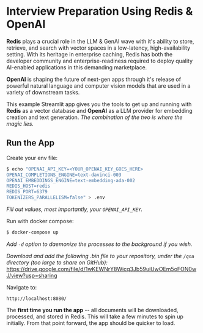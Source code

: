 # Interview Preparation Using Redis & OpenAI

**Redis** plays a crucial role in the LLM & GenAI wave with it's ability to store, retrieve, and search with vector spaces in a low-latency, high-availability setting. With its heritage in enterprise caching, Redis has both the developer community and enterprise-readiness required to deploy quality AI-enabled applications in this demanding marketplace.

**OpenAI** is shaping the future of next-gen apps through it's release of powerful natural language and computer vision models that are used in a variety of downstream tasks.

This example Streamlit app gives you the tools to get up and running with **Redis** as a vector database and **OpenAI** as a LLM provider for embedding creation and text generation. _The combination of the two is where the magic lies._

## Run the App

Create your env file:

```bash
$ echo "OPENAI_API_KEY=<YOUR_OPENAI_KEY_GOES_HERE>
OPENAI_COMPLETIONS_ENGINE=text-davinci-003
OPENAI_EMBEDDINGS_ENGINE=text-embedding-ada-002
REDIS_HOST=redis
REDIS_PORT=6379
TOKENIZERS_PARALLELISM=false" > .env
```

_Fill out values, most importantly, your `OPENAI_API_KEY`._

Run with docker compose:

```bash
$ docker-compose up
```

_Add `-d` option to daemonize the processes to the background if you wish._

*Download and add the following .bin file to your repository, under the `/qna` directory (too large to share on GitHub):*
https://drive.google.com/file/d/1wKEWNrY8Wicq3Jb59uiUwOEm5oFON0wJ/view?usp=sharing

Navigate to:

```
http://localhost:8080/
```

The **first time you run the app** -- all documents will be downloaded, processed, and stored in Redis. This will take a few minutes to spin up initially. From that point forward, the app should be quicker to load.
